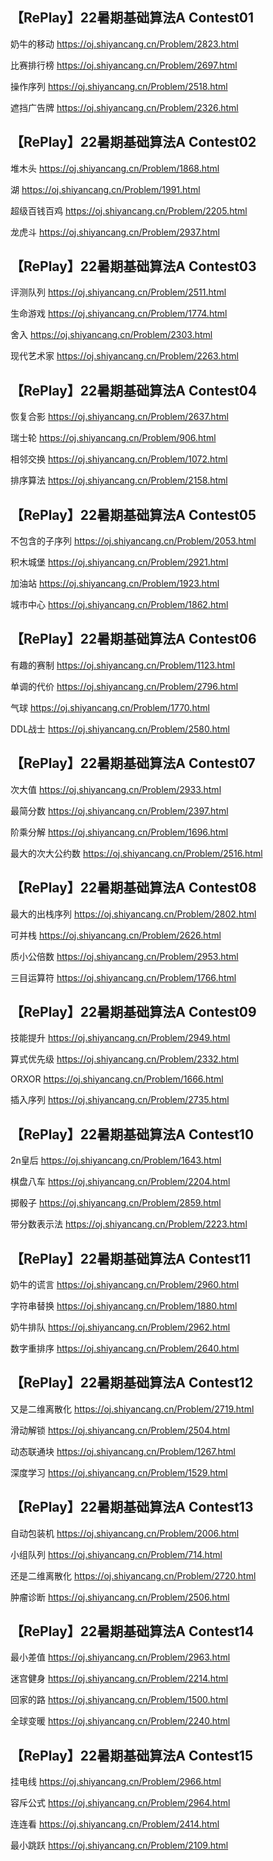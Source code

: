 
## 【RePlay】22暑期基础算法A Contest01
奶牛的移动
https://oj.shiyancang.cn/Problem/2823.html

比赛排行榜
https://oj.shiyancang.cn/Problem/2697.html

操作序列
https://oj.shiyancang.cn/Problem/2518.html

遮挡广告牌
https://oj.shiyancang.cn/Problem/2326.html


## 【RePlay】22暑期基础算法A Contest02
堆木头
https://oj.shiyancang.cn/Problem/1868.html

湖
https://oj.shiyancang.cn/Problem/1991.html

超级百钱百鸡
https://oj.shiyancang.cn/Problem/2205.html

龙虎斗
https://oj.shiyancang.cn/Problem/2937.html


## 【RePlay】22暑期基础算法A Contest03
评测队列
https://oj.shiyancang.cn/Problem/2511.html

生命游戏
https://oj.shiyancang.cn/Problem/1774.html

舍入
https://oj.shiyancang.cn/Problem/2303.html

现代艺术家
https://oj.shiyancang.cn/Problem/2263.html


## 【RePlay】22暑期基础算法A Contest04
恢复合影
https://oj.shiyancang.cn/Problem/2637.html

瑞士轮
https://oj.shiyancang.cn/Problem/906.html

相邻交换
https://oj.shiyancang.cn/Problem/1072.html

排序算法
https://oj.shiyancang.cn/Problem/2158.html


## 【RePlay】22暑期基础算法A Contest05
不包含的子序列
https://oj.shiyancang.cn/Problem/2053.html

积木城堡
https://oj.shiyancang.cn/Problem/2921.html

加油站
https://oj.shiyancang.cn/Problem/1923.html

城市中心
https://oj.shiyancang.cn/Problem/1862.html


## 【RePlay】22暑期基础算法A Contest06
有趣的赛制
https://oj.shiyancang.cn/Problem/1123.html

单调的代价
https://oj.shiyancang.cn/Problem/2796.html

气球
https://oj.shiyancang.cn/Problem/1770.html

DDL战士
https://oj.shiyancang.cn/Problem/2580.html


## 【RePlay】22暑期基础算法A Contest07
次大值
https://oj.shiyancang.cn/Problem/2933.html

最简分数
https://oj.shiyancang.cn/Problem/2397.html

阶乘分解
https://oj.shiyancang.cn/Problem/1696.html

最大的次大公约数
https://oj.shiyancang.cn/Problem/2516.html


## 【RePlay】22暑期基础算法A Contest08
最大的出栈序列
https://oj.shiyancang.cn/Problem/2802.html

可并栈
https://oj.shiyancang.cn/Problem/2626.html

质小公倍数
https://oj.shiyancang.cn/Problem/2953.html

三目运算符
https://oj.shiyancang.cn/Problem/1766.html


## 【RePlay】22暑期基础算法A Contest09
技能提升
https://oj.shiyancang.cn/Problem/2949.html

算式优先级
https://oj.shiyancang.cn/Problem/2332.html

ORXOR
https://oj.shiyancang.cn/Problem/1666.html

插入序列
https://oj.shiyancang.cn/Problem/2735.html


## 【RePlay】22暑期基础算法A Contest10
2n皇后
https://oj.shiyancang.cn/Problem/1643.html

棋盘八车
https://oj.shiyancang.cn/Problem/2204.html

掷骰子
https://oj.shiyancang.cn/Problem/2859.html

带分数表示法
https://oj.shiyancang.cn/Problem/2223.html


## 【RePlay】22暑期基础算法A Contest11
奶牛的谎言
https://oj.shiyancang.cn/Problem/2960.html

字符串替换
https://oj.shiyancang.cn/Problem/1880.html

奶牛排队
https://oj.shiyancang.cn/Problem/2962.html

数字重排序
https://oj.shiyancang.cn/Problem/2640.html


## 【RePlay】22暑期基础算法A Contest12
又是二维离散化
https://oj.shiyancang.cn/Problem/2719.html

滑动解锁
https://oj.shiyancang.cn/Problem/2504.html

动态联通块
https://oj.shiyancang.cn/Problem/1267.html

深度学习
https://oj.shiyancang.cn/Problem/1529.html


## 【RePlay】22暑期基础算法A Contest13
自动包装机
https://oj.shiyancang.cn/Problem/2006.html

小组队列
https://oj.shiyancang.cn/Problem/714.html

还是二维离散化
https://oj.shiyancang.cn/Problem/2720.html

肿瘤诊断
https://oj.shiyancang.cn/Problem/2506.html


## 【RePlay】22暑期基础算法A Contest14
最小差值
https://oj.shiyancang.cn/Problem/2963.html

迷宫健身
https://oj.shiyancang.cn/Problem/2214.html

回家的路
https://oj.shiyancang.cn/Problem/1500.html

全球变暖
https://oj.shiyancang.cn/Problem/2240.html


## 【RePlay】22暑期基础算法A Contest15
挂电线
https://oj.shiyancang.cn/Problem/2966.html

容斥公式
https://oj.shiyancang.cn/Problem/2964.html

连连看
https://oj.shiyancang.cn/Problem/2414.html

最小跳跃
https://oj.shiyancang.cn/Problem/2109.html

